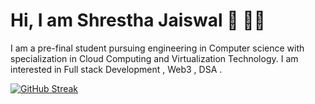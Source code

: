 <h1>Hi, I am Shrestha Jaiswal 👋 👨‍💻</h1>

<!-- <a href="https://git.io/typing-svg"><img src="https://readme-typing-svg.demolab.com?font=Fira+Code&weight=200&size=70&duration=2000&pause=1000&center=true&width=1000&height=100&lines=Welcome" alt="Typing SVG" /></a>
 -->
I am a pre-final student pursuing engineering in Computer science with specialization in Cloud Computing and 
Virtualization Technology. I am interested in Full stack Development , Web3 , DSA . 



<!-- [![Top Langs](https://github-readme-stats.vercel.app/api/top-langs/?username=sj1705)](https://github.com/sj1705/github-readme-stats)  ! -->
[![GitHub Streak](https://streak-stats.demolab.com/?user=sj1705&theme=algolia)](https://git.io/streak-stats)


